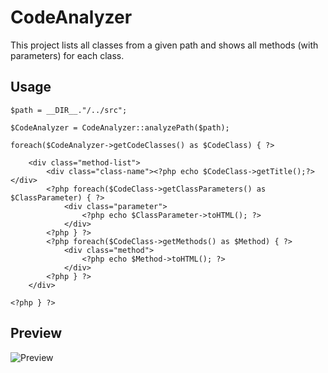 # CodeAnalyzer

This project lists all classes from a given path and shows all methods (with parameters) for each class.

## Usage
```
$path = __DIR__."/../src";

$CodeAnalyzer = CodeAnalyzer::analyzePath($path);

foreach($CodeAnalyzer->getCodeClasses() as $CodeClass) { ?>

    <div class="method-list">
        <div class="class-name"><?php echo $CodeClass->getTitle();?></div>
        <?php foreach($CodeClass->getClassParameters() as $ClassParameter) { ?>
            <div class="parameter">
                <?php echo $ClassParameter->toHTML(); ?>
            </div>
        <?php } ?>
        <?php foreach($CodeClass->getMethods() as $Method) { ?>
            <div class="method">
                <?php echo $Method->toHTML(); ?>
            </div>
        <?php } ?>
    </div>
    
<?php } ?>
``` 
## Preview
![Preview](https://i.ibb.co/TqGJsLM/pifunwu.png)
